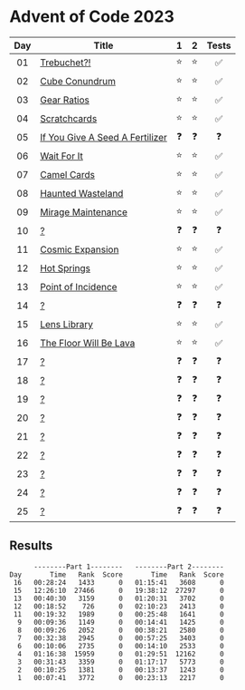# Advent of Code 2023

| Day | Title                                                                  |     1      |     2      |       Tests        |
| :-: | ---------------------------------------------------------------------- | :--------: | :--------: | :----------------: |
| 01  | [Trebuchet?!](https://adventofcode.com/2023/day/1)                     |   :star:   |   :star:   | :white_check_mark: |
| 02  | [Cube Conundrum](https://adventofcode.com/2023/day/2)                  |   :star:   |   :star:   | :white_check_mark: |
| 03  | [Gear Ratios](https://adventofcode.com/2023/day/3)                     |   :star:   |   :star:   | :white_check_mark: |
| 04  | [Scratchcards](https://adventofcode.com/2023/day/4)                    |   :star:   |   :star:   | :white_check_mark: |
| 05  | [If You Give A Seed A Fertilizer](https://adventofcode.com/2023/day/5) | :question: | :question: |     :question:     |
| 06  | [Wait For It](https://adventofcode.com/2023/day/6)                     |   :star:   |   :star:   | :white_check_mark: |
| 07  | [Camel Cards](https://adventofcode.com/2023/day/7)                     |   :star:   |   :star:   | :white_check_mark: |
| 08  | [Haunted Wasteland](https://adventofcode.com/2023/day/8)               |   :star:   |   :star:   | :white_check_mark: |
| 09  | [Mirage Maintenance](https://adventofcode.com/2023/day/9)              |   :star:   |   :star:   | :white_check_mark: |
| 10  | [?](https://adventofcode.com/2023/day/10)                              | :question: | :question: |     :question:     |
| 11  | [Cosmic Expansion](https://adventofcode.com/2023/day/11)               |   :star:   |   :star:   | :white_check_mark: |
| 12  | [Hot Springs](https://adventofcode.com/2023/day/12)                    |   :star:   |   :star:   | :white_check_mark: |
| 13  | [Point of Incidence](https://adventofcode.com/2023/day/13)             |   :star:   |   :star:   | :white_check_mark: |
| 14  | [?](https://adventofcode.com/2023/day/14)                              | :question: | :question: |     :question:     |
| 15  | [Lens Library](https://adventofcode.com/2023/day/15)                   |   :star:   |   :star:   | :white_check_mark: |
| 16  | [The Floor Will Be Lava](https://adventofcode.com/2023/day/16)         |   :star:   |   :star:   | :white_check_mark: |
| 17  | [?](https://adventofcode.com/2023/day/17)                              | :question: | :question: |     :question:     |
| 18  | [?](https://adventofcode.com/2023/day/18)                              | :question: | :question: |     :question:     |
| 19  | [?](https://adventofcode.com/2023/day/19)                              | :question: | :question: |     :question:     |
| 20  | [?](https://adventofcode.com/2023/day/20)                              | :question: | :question: |     :question:     |
| 21  | [?](https://adventofcode.com/2023/day/21)                              | :question: | :question: |     :question:     |
| 22  | [?](https://adventofcode.com/2023/day/22)                              | :question: | :question: |     :question:     |
| 23  | [?](https://adventofcode.com/2023/day/23)                              | :question: | :question: |     :question:     |
| 24  | [?](https://adventofcode.com/2023/day/24)                              | :question: | :question: |     :question:     |
| 25  | [?](https://adventofcode.com/2023/day/25)                              | :question: | :question: |     :question:     |

## Results

```text
      --------Part 1--------   --------Part 2--------
Day       Time   Rank  Score       Time   Rank  Score
 16   00:28:24   1433      0   01:15:41   3608      0
 15   12:26:10  27466      0   19:38:12  27297      0
 13   00:40:30   3159      0   01:20:31   3702      0
 12   00:18:52    726      0   02:10:23   2413      0
 11   00:19:32   1989      0   00:25:48   1641      0
  9   00:09:36   1149      0   00:14:41   1425      0
  8   00:09:26   2052      0   00:38:21   2580      0
  7   00:32:38   2945      0   00:57:25   3403      0
  6   00:10:06   2735      0   00:14:10   2533      0
  4   01:16:38  15959      0   01:29:51  12162      0
  3   00:31:43   3359      0   01:17:17   5773      0
  2   00:10:25   1381      0   00:13:37   1243      0
  1   00:07:41   3772      0   00:23:13   2217      0
```
